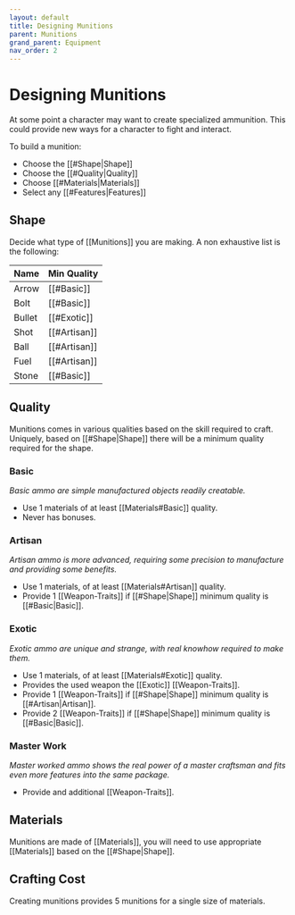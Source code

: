 ```yaml
---
layout: default
title: Designing Munitions
parent: Munitions
grand_parent: Equipment
nav_order: 2
---
```

# Designing Munitions
At some point a character may want to create specialized ammunition. This could provide new ways for a character to fight and interact.

To build a munition:
- Choose the [[#Shape|Shape]]
- Choose the [[#Quality|Quality]]
- Choose [[#Materials|Materials]]
- Select any [[#Features|Features]]

## Shape
Decide what type of [[Munitions]] you are making. A non exhaustive list is the following:


| Name   | Min Quality |        
| ------ | ----------- | 
| Arrow  | [[#Basic]]  |
| Bolt   | [[#Basic]]   |
| Bullet | [[#Exotic]]  |
| Shot   | [[#Artisan]] |
| Ball   | [[#Artisan]] |
| Fuel   | [[#Artisan]] |
| Stone  | [[#Basic]]   |

## Quality
Munitions comes in various qualities based on the skill required to craft. Uniquely, based on [[#Shape|Shape]] there will be a minimum quality required for the shape.

### Basic
*Basic ammo are simple manufactured objects readily creatable.* 
* Use 1 materials of at least [[Materials#Basic]] quality.
* Never has bonuses.


### Artisan

*Artisan ammo is more advanced, requiring some precision to manufacture and providing some benefits.*
* Use 1 materials, of at least [[Materials#Artisan]] quality.
* Provide 1 [[Weapon-Traits]] if [[#Shape|Shape]] minimum quality is [[#Basic|Basic]].

### Exotic
*Exotic ammo are unique and strange, with real knowhow required to make them.*
* Use 1 materials, of at least [[Materials#Exotic]] quality.
* Provides the used weapon the [[Exotic]] [[Weapon-Traits]].
* Provide 1 [[Weapon-Traits]] if [[#Shape|Shape]] minimum quality is [[#Artisan|Artisan]].
* Provide 2 [[Weapon-Traits]] if [[#Shape|Shape]] minimum quality is [[#Basic|Basic]].

### Master Work
*Master worked ammo shows the real power of a master craftsman and fits even more features into the same package.* 
* Provide and additional [[Weapon-Traits]].

## Materials
Munitions are made of [[Materials]], you will need to use appropriate [[Materials]] based on the [[#Shape|Shape]]. 
 
## Crafting Cost
Creating munitions provides 5 munitions for a single size of materials. 

